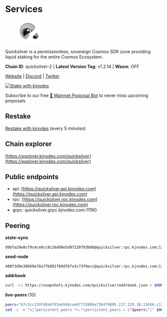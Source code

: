 # Services

<figure><img src="https://raw.githubusercontent.com/kj89/cosmos-images/main/logos/quicksilver.png" alt=""><figcaption></figcaption></figure>

Quicksilver is a permissionless, sovereign Cosmos SDK zone providing liquid staking for the entire Cosmos Ecosystem.

**Chain ID**: quicksilver-2 | **Latest Version Tag**: v1.2.14 | **Wasm**: OFF

[Website](https://quicksilver.zone) | [Discord](https://discord.gg/quicksilverprotocol) | [Twitter](https://twitter.com/quicksilverzone)

[![Stake with kjnodes](https://i.ibb.co/cr44Q8j/button-stake-with-kjnodes.png)](https://restake.app/quicksilver/quickvaloper1fqfgpwdngmmay6ah7mg9y4k7ayykpzu6l3ht2m)

Subscribe to our free [🤖 Mainnet Proposal Bot](https://t.me/kjnodes_proposal_bot) to never miss upcoming proposals

## Restake

[Restake with kjnodes](https://restake.app/quicksilver/quickvaloper1fqfgpwdngmmay6ah7mg9y4k7ayykpzu6l3ht2m) (every 5 minutes)
## Chain explorer
[https://explorer.kjnodes.com/quicksilver](https://explorer.kjnodes.com/quicksilver)

## Public endpoints

* api: [https://quicksilver.api.kjnodes.com](https://quicksilver.api.kjnodes.com)
* rpc: [https://quicksilver.rpc.kjnodes.com](https://quicksilver.rpc.kjnodes.com)
* grpc: quicksilver.grpc.kjnodes.com:11190

## Peering

**state-sync**

```text
d9bfa29e0cf9c4ce0cc9c26d98e5d97228f93b0b@quicksilver.rpc.kjnodes.com:11156
```

**seed-node**

```text
400f3d9e30b69e78a7fb891f60d76fa3c73f0ecc@quicksilver.rpc.kjnodes.com:11159
```

**addrbook**
```bash
curl -Ls https://snapshots.kjnodes.com/quicksilver/addrbook.json > $HOME/.quicksilverd/config/addrbook.json
```

**live-peers** (10)
```bash
peers="67c3cc1397d0a0f03a45d4cae6ff3380be7364f9@95.217.229.18:11656,c124ce0b508e8b9ed1c5b6957f362225659b5343@134.65.192.12:26656,71d1e3336f41475c3dfc247aa77a8842a24c369a@144.91.80.32:11656,71b753819eb653e99e6a825b80af20ca9bccb087@135.125.163.63:24666,05241d21ff9e7c699bbdb4faa73da1860b6d8cd7@128.199.85.168:26656,e1a24aaba30a8ff21e52fed92b96b36156b52e80@51.161.208.88:26656,a1f5e0b68f36091d5fc8f30aba914b6c191f21fa@65.108.128.201:11156,6053a39e67c6bae83430e354f53d99e160e4964b@65.109.28.177:28656,04dcb466b6804e6a57b7f9188b90f5bdc17037c0@108.165.178.242:26654,d9bfa29e0cf9c4ce0cc9c26d98e5d97228f93b0b@65.109.88.38:11156"
sed -i -e "s|^persistent_peers *=.*|persistent_peers = \"$peers\"|" $HOME/.quicksilverd/config/config.toml
```
